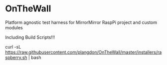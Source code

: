 # OnTheWall
Platform agnostic test harness for MirrorMirror RaspPi project and custom modules 

Including Build Scripts!!!


curl -sL https://raw.githubusercontent.com/plangdon/OnTheWall/master/installers/raspberry.sh | bash
